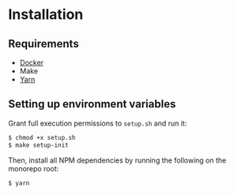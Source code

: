# Installation

## Requirements

- [Docker](https://docs.docker.com/install/)
- Make
- [Yarn](https://yarnpkg.com/lang/en/docs/install)

## Setting up environment variables

Grant full execution permissions to `setup.sh` and run it:

```bash
$ chmod +x setup.sh
$ make setup-init
```

Then, install all NPM dependencies by running the following on the monorepo root:

```bash
$ yarn
```
